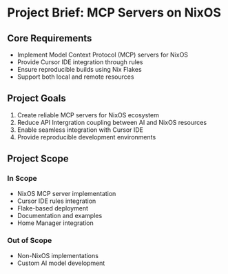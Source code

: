 # Project Brief: MCP Servers on NixOS

## Core Requirements
- Implement Model Context Protocol (MCP) servers for NixOS
- Provide Cursor IDE integration through rules
- Ensure reproducible builds using Nix Flakes
- Support both local and remote resources

## Project Goals
1. Create reliable MCP servers for NixOS ecosystem
2. Reduce API Intergration coupling between AI and NixOS resources
3. Enable seamless integration with Cursor IDE
4. Provide reproducible development environments

## Project Scope
### In Scope
- NixOS MCP server implementation
- Cursor IDE rules integration
- Flake-based deployment
- Documentation and examples
- Home Manager integration

### Out of Scope
- Non-NixOS implementations
- Custom AI model development